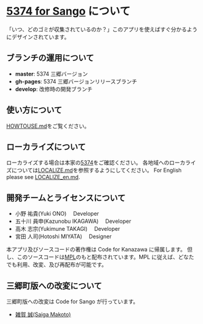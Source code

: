 # [5374 for Sango](http://sango.5374.jp/) について

「いつ、どのゴミが収集されているのか？」このアプリを使えばすぐ分かるようにデザインされています。

## ブランチの運用について

- **master**: 5374 三郷バージョン
- **gh-pages**: 5374 三郷バージョンリリースブランチ
- **develop**: 改修時の開発ブランチ

## 使い方について

[HOWTOUSE.md](HOWTOUSE.md)をご覧ください。

## ローカライズについて

ローカライズする場合は本家の[5374](https://github.com/codeforkanazawa-org/5374)をご確認ください。
各地域へのローカライズについては[LOCALIZE.md](LOCALIZE.md)を参照するようにしてください。
For English please see [LOCALIZE_en.md](LOCALIZE_en.md).

## 開発チームとライセンスについて

- 小野 祐貴(Yuki ONO)　 Developer
- 五十川 員申(Kazunobu IKAGAWA)　 Developer
- 高木 志宗(Yukimune TAKAGI)　 Developer
- 宮田 人司(Hotoshi MIYATA)　 Designer

本アプリ及びソースコードの著作権は Code for Kanazawa に帰属します。
但し、このソースコードは[MPL](http://www.mozilla.org/MPL/2.0/)のもと配布されています。MPL に従えば、どなたでも利用、改変、及び再配布が可能です。

## 三郷町版への改変について

三郷町版への改変は Code for Sango が行っています。

- [雑賀 誠(Saiga Makoto)](https://github.com/teatime24h)
